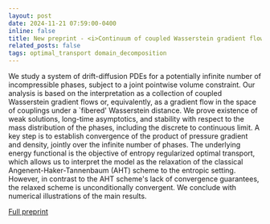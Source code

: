 ```yaml
---
layout: post
date: 2024-11-21 07:59:00-0400
inline: false
title: New preprint - <i>Continuum of coupled Wasserstein gradient flows</i>
related_posts: false
tags: optimal_transport domain_decomposition
---
```


We study a system of drift-diffusion PDEs for a potentially infinite number of incompressible phases, subject to a joint pointwise volume constraint. Our analysis is based on the interpretation as a collection of coupled Wasserstein gradient flows or, equivalently, as a gradient flow in the space of couplings under a `fibered' Wasserstein distance. We prove existence of weak solutions, long-time asymptotics, and stability with respect to the mass distribution of the phases, including the discrete to continuous limit. A key step is to establish convergence of the product of pressure gradient and density, jointly over the infinite number of phases. The underlying energy functional is the objective of entropy regularized optimal transport, which allows us to interpret the model as the relaxation of the classical Angenent-Haker-Tannenbaum (AHT) scheme to the entropic setting. However, in contrast to the AHT scheme's lack of convergence guarantees, the relaxed scheme is unconditionally convergent. We conclude with numerical illustrations of the main results.

[Full preprint](https://arxiv.org/abs/2411.13969v1)
